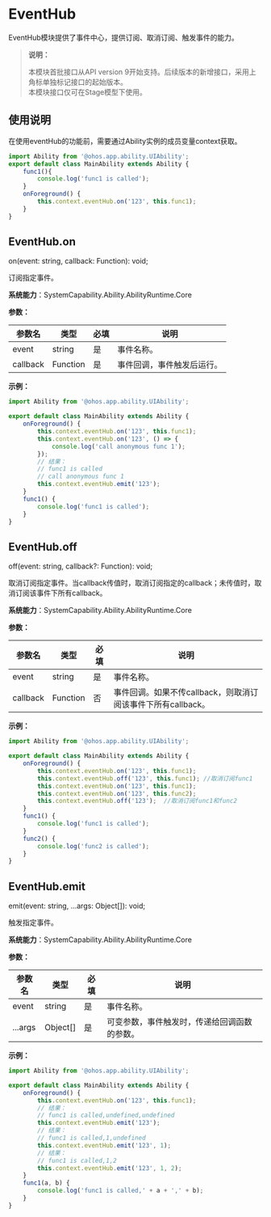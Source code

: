 # EventHub

EventHub模块提供了事件中心，提供订阅、取消订阅、触发事件的能力。

> **说明：**
> 
> 本模块首批接口从API version 9开始支持。后续版本的新增接口，采用上角标单独标记接口的起始版本。  
> 本模块接口仅可在Stage模型下使用。

## 使用说明

在使用eventHub的功能前，需要通过Ability实例的成员变量context获取。

```ts
import Ability from '@ohos.app.ability.UIAbility';
export default class MainAbility extends Ability {
    func1(){
        console.log('func1 is called');
    }
    onForeground() {
        this.context.eventHub.on('123', this.func1);
    }
}
```

## EventHub.on

on(event: string, callback: Function): void;

订阅指定事件。

**系统能力**：SystemCapability.Ability.AbilityRuntime.Core

**参数：**

| 参数名 | 类型 | 必填 | 说明 |
| -------- | -------- | -------- | -------- |
| event | string | 是 | 事件名称。 |
| callback | Function | 是 | 事件回调，事件触发后运行。 |

**示例：**
    
  ```ts
  import Ability from '@ohos.app.ability.UIAbility';
  
  export default class MainAbility extends Ability {
      onForeground() {
          this.context.eventHub.on('123', this.func1);
          this.context.eventHub.on('123', () => {
              console.log('call anonymous func 1');
          });
          // 结果：
          // func1 is called
          // call anonymous func 1
          this.context.eventHub.emit('123'); 
      }
      func1() {
          console.log('func1 is called');
      }
  }
  ```


## EventHub.off

off(event: string, callback?: Function): void;

取消订阅指定事件。当callback传值时，取消订阅指定的callback；未传值时，取消订阅该事件下所有callback。

**系统能力**：SystemCapability.Ability.AbilityRuntime.Core

**参数：**

| 参数名 | 类型 | 必填 | 说明 |
| -------- | -------- | -------- | -------- |
| event | string | 是 | 事件名称。 |
| callback | Function | 否 | 事件回调。如果不传callback，则取消订阅该事件下所有callback。 |

**示例：**
    
  ```ts
  import Ability from '@ohos.app.ability.UIAbility';
  
  export default class MainAbility extends Ability {
      onForeground() {
          this.context.eventHub.on('123', this.func1);
          this.context.eventHub.off('123', this.func1); //取消订阅func1
          this.context.eventHub.on('123', this.func1);
          this.context.eventHub.on('123', this.func2);
          this.context.eventHub.off('123');  //取消订阅func1和func2
      }
      func1() {
          console.log('func1 is called');
      }
      func2() {
          console.log('func2 is called');
      }
  }
  ```


## EventHub.emit

emit(event: string, ...args: Object[]): void;

触发指定事件。

**系统能力**：SystemCapability.Ability.AbilityRuntime.Core

**参数：**

| 参数名 | 类型 | 必填 | 说明 |
| -------- | -------- | -------- | -------- |
| event | string | 是 | 事件名称。 |
| ...args | Object[] | 是 | 可变参数，事件触发时，传递给回调函数的参数。 |

**示例：**
    
  ```ts
  import Ability from '@ohos.app.ability.UIAbility';
  
  export default class MainAbility extends Ability {
      onForeground() {
          this.context.eventHub.on('123', this.func1);
          // 结果：
          // func1 is called,undefined,undefined
          this.context.eventHub.emit('123');
          // 结果：
          // func1 is called,1,undefined
          this.context.eventHub.emit('123', 1);
          // 结果：
          // func1 is called,1,2
          this.context.eventHub.emit('123', 1, 2);
      }
      func1(a, b) {
          console.log('func1 is called,' + a + ',' + b);
      }
  }
  ```
